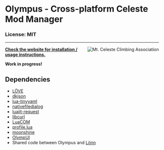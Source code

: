 # Olympus - Cross-platform Celeste Mod Manager

### License: MIT

----

<a href="https://discord.gg/6qjaePQ"><img align="right" alt="Mt. Celeste Climbing Association" src="https://discordapp.com/api/guilds/403698615446536203/embed.png?style=banner2" /></a>

[**Check the website for installation / usage instructions.**](https://everestapi.github.io/)

**Work in progress!**

## Dependencies
- [LÖVE](https://love2d.org/)
- [dkjson](https://github.com/LuaDist/dkjson)
- [lua-tinyyaml](https://github.com/peposso/lua-tinyyaml)
- [nativefiledialog](https://github.com/Vexatos/nativefiledialog/tree/master/lua)
- [luajit-request](https://github.com/LPGhatguy/luajit-request)
- [libcurl](https://curl.haxx.se/libcurl/)
- [LuaCOM](https://github.com/davidm/luacom)
- [profile.lua](https://bitbucket.org/itraykov/profile.lua/src/master/)
- [moonshine](https://github.com/vrld/moonshine)
- [OlympUI](https://github.com/EverestAPI/OlympUI)
- Shared code between Olympus and [Lönn](https://github.com/CelestialCartographers/Loenn)

